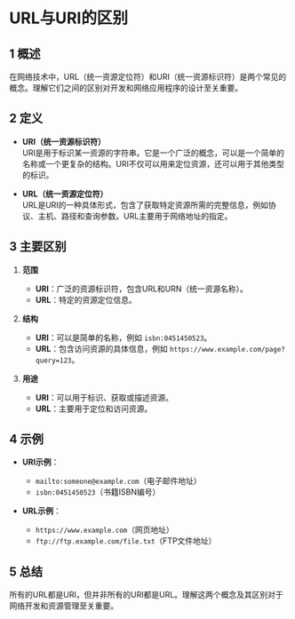 # URL与URI的区别

## 1 概述

在网络技术中，URL（统一资源定位符）和URI（统一资源标识符）是两个常见的概念。理解它们之间的区别对开发和网络应用程序的设计至关重要。

## 2 定义

- **URI（统一资源标识符）**  
  URI是用于标识某一资源的字符串。它是一个广泛的概念，可以是一个简单的名称或一个更复杂的结构。URI不仅可以用来定位资源，还可以用于其他类型的标识。

- **URL（统一资源定位符）**  
  URL是URI的一种具体形式，包含了获取特定资源所需的完整信息，例如协议、主机、路径和查询参数。URL主要用于网络地址的指定。

## 3 主要区别

1. **范围**  
   - **URI**：广泛的资源标识符，包含URL和URN（统一资源名称）。
   - **URL**：特定的资源定位信息。

2. **结构**  
   - **URI**：可以是简单的名称，例如 `isbn:0451450523`。
   - **URL**：包含访问资源的具体信息，例如 `https://www.example.com/page?query=123`。

3. **用途**  
   - **URI**：可以用于标识、获取或描述资源。
   - **URL**：主要用于定位和访问资源。

## 4 示例

- **URI示例**：
  - `mailto:someone@example.com`（电子邮件地址）
  - `isbn:0451450523`（书籍ISBN编号）

- **URL示例**：
  - `https://www.example.com`（网页地址）
  - `ftp://ftp.example.com/file.txt`（FTP文件地址）

## 5 总结

所有的URL都是URI，但并非所有的URI都是URL。理解这两个概念及其区别对于网络开发和资源管理至关重要。

